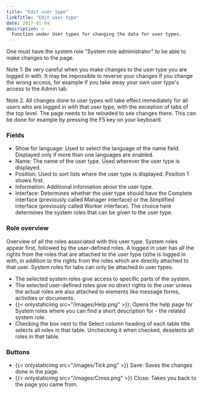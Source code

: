 ```yaml
---
title: "Edit user type"
linkTitle: "Edit user type"
date: 2017-01-04
description: >
  Function under User types for changing the data for user types.
---
```

One must have the system role "System role administrator" to be able to make changes to the page.

Note 1: Be very careful when you make changes to the user type you are logged in with. It may be impossible to reverse your changes if you change the wrong access, for example if you take away your own user type's access to the Admin tab.

Note 2. All changes done to user types will take effect immediately for all users who are logged in with that user type, with the exception of tabs of the top level. The page needs to be reloaded to see changes there. This can be done for example by pressing the F5 key on your keyboard.

### Fields
- Show for language: Used to select the language of the name field. Displayed only if more than one languages are enabled.
- Name: The name of the user type. Used wherever the user type is displayed.
- Position: Used to sort lists where the user type is displayed. Position 1 shows first.
- Information: Additional information about the user type.
- Interface: Determines whether the user type should have the Complete interface (previously called Manager interface) or the Simplified interface (previously called Worker interface). The choice here determines the system roles that can be given to the user type.

### Role overview
Overview of all the roles associated with this user type. System roles appear first, followed by the user-defined roles. A logged in user has all the rights from the roles that are attached to the user type (s)he is logged in with, in addition to the rights from the roles which are directly attached to that user. System roles for tabs can only be attached to user types.

- The selected system roles give access to specific parts of the system.
- The selected user-defined roles give no direct rights to the user unless the actual roles are also attached to elements like message forms, activities or documents.
- {{< onlystaticimg src="/images/Help.png" >}}: Opens the help page for System roles where you can find a short description for - the related system role.
- Checking the box next to the Select column heading of each table title selects all roles in that table. Unchecking it when checked, deselects all roles in that table.

### Buttons
- {{< onlystaticimg src="/images/Tick.png" >}} Save: Saves the changes done in the page.
- {{< onlystaticimg src="/images/Cross.png" >}} Close: Takes you back to the page you came from.
